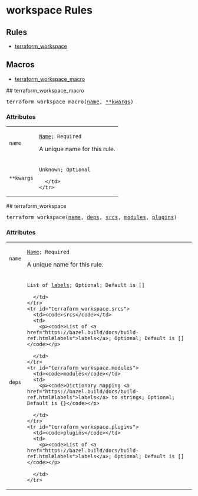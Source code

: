 
<!---
Documentation generated by Skydoc
-->
<h1>workspace Rules</h1>


<nav class="toc">
  <h2>Rules</h2>
  <ul>
    <li><a href="#terraform_workspace">terraform_workspace</a></li>
  </ul>
  <h2>Macros</h2>
  <ul>
    <li><a href="#terraform_workspace_macro">terraform_workspace_macro</a></li>
  </ul>
</nav>
<a name="terraform_workspace_macro"></a>
## terraform_workspace_macro

<pre>
terraform_workspace_macro(<a href="#terraform_workspace_macro.name">name</a>, <a href="#terraform_workspace_macro.**kwargs">**kwargs</a>)
</pre>




<a name="terraform_workspace_macro_args"></a>
### Attributes


<table class="params-table">
  <colgroup>
    <col class="col-param" />
    <col class="col-description" />
  </colgroup>
  <tbody>
    <tr id="terraform_workspace_macro.name">
      <td><code>name</code></td>
      <td>
        <p><code><a href="https://bazel.build/docs/build-ref.html#name">Name</a>; Required</code></p>
        <p>A unique name for this rule.</p>
      </td>
    </tr>
    <tr id="terraform_workspace_macro.**kwargs">
      <td><code>**kwargs</code></td>
      <td>
        <p><code>Unknown; Optional</code></p>
        
      </td>
    </tr>
  </tbody>
</table>
<a name="terraform_workspace"></a>
## terraform_workspace

<pre>
terraform_workspace(<a href="#terraform_workspace.name">name</a>, <a href="#terraform_workspace.deps">deps</a>, <a href="#terraform_workspace.srcs">srcs</a>, <a href="#terraform_workspace.modules">modules</a>, <a href="#terraform_workspace.plugins">plugins</a>)
</pre>




<a name="terraform_workspace_args"></a>
### Attributes


<table class="params-table">
  <colgroup>
    <col class="col-param" />
    <col class="col-description" />
  </colgroup>
  <tbody>
    <tr id="terraform_workspace.name">
      <td><code>name</code></td>
      <td>
        <p><code><a href="https://bazel.build/docs/build-ref.html#name">Name</a>; Required</code></p>
        <p>A unique name for this rule.</p>
      </td>
    </tr>
    <tr id="terraform_workspace.deps">
      <td><code>deps</code></td>
      <td>
        <p><code>List of <a href="https://bazel.build/docs/build-ref.html#labels">labels</a>; Optional; Default is []</code></p>
        
      </td>
    </tr>
    <tr id="terraform_workspace.srcs">
      <td><code>srcs</code></td>
      <td>
        <p><code>List of <a href="https://bazel.build/docs/build-ref.html#labels">labels</a>; Optional; Default is []</code></p>
        
      </td>
    </tr>
    <tr id="terraform_workspace.modules">
      <td><code>modules</code></td>
      <td>
        <p><code>Dictionary mapping <a href="https://bazel.build/docs/build-ref.html#labels">labels</a> to strings; Optional; Default is {}</code></p>
        
      </td>
    </tr>
    <tr id="terraform_workspace.plugins">
      <td><code>plugins</code></td>
      <td>
        <p><code>List of <a href="https://bazel.build/docs/build-ref.html#labels">labels</a>; Optional; Default is []</code></p>
        
      </td>
    </tr>
  </tbody>
</table>

